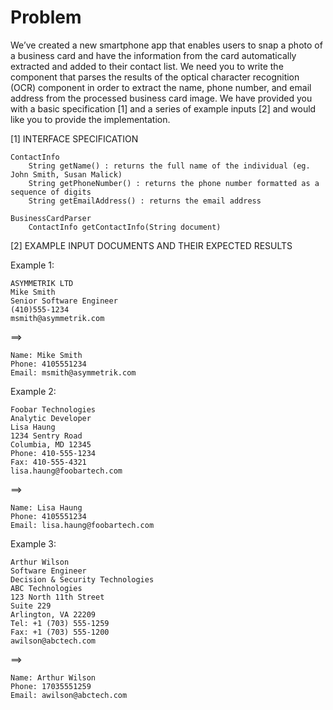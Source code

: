 Problem
=======

We’ve created a new smartphone app that enables users to snap a photo of a business card and have the information from the card automatically extracted and added to their contact list. We need you to write the component that parses the results of the optical character recognition (OCR) component in order to extract the name, phone number, and email address from the processed business card image. We have provided you with a basic specification [1] and a series of example inputs [2] and would like you to provide the implementation.

[1] INTERFACE SPECIFICATION

~~~
ContactInfo
    String getName() : returns the full name of the individual (eg. John Smith, Susan Malick)
    String getPhoneNumber() : returns the phone number formatted as a sequence of digits
    String getEmailAddress() : returns the email address

BusinessCardParser
    ContactInfo getContactInfo(String document)
~~~

[2] EXAMPLE INPUT DOCUMENTS AND THEIR EXPECTED RESULTS

Example 1:

~~~
ASYMMETRIK LTD
Mike Smith
Senior Software Engineer
(410)555-1234
msmith@asymmetrik.com
~~~

==>

~~~
Name: Mike Smith
Phone: 4105551234
Email: msmith@asymmetrik.com
~~~

Example 2:

~~~
Foobar Technologies
Analytic Developer
Lisa Haung
1234 Sentry Road
Columbia, MD 12345
Phone: 410-555-1234
Fax: 410-555-4321
lisa.haung@foobartech.com
~~~

==>

~~~
Name: Lisa Haung
Phone: 4105551234
Email: lisa.haung@foobartech.com
~~~

Example 3:

~~~
Arthur Wilson
Software Engineer
Decision & Security Technologies
ABC Technologies
123 North 11th Street
Suite 229
Arlington, VA 22209
Tel: +1 (703) 555-1259
Fax: +1 (703) 555-1200
awilson@abctech.com
~~~

==>

~~~
Name: Arthur Wilson
Phone: 17035551259
Email: awilson@abctech.com
~~~
